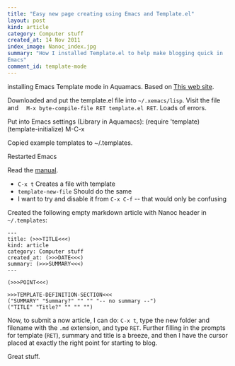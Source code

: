 ```yaml
--- 
title: "Easy new page creating using Emacs and Template.el"
layout: post
kind: article
category: Computer stuff
created_at: 14 Nov 2011
index_image: Nanoc_index.jpg
summary: "How I installed Template.el to help make blogging quick in
Emacs"
comment_id: template-mode
---
```




installing Emacs Template mode in Aquamacs. Based on [This web site](http://emacs-template.sourceforge.net/details.html).

Downloaded and put the template.el file into `~/.xemacs/lisp`. 
Visit the file and `  M-x byte-compile-file RET template.el RET`. Loads of errors.

Put into Emacs settings (Library in Aquamacs):
    (require 'template)
    (template-initialize)
    M-C-x

Copied example templates to ~/.templates.

Restarted Emacs

Read the [manual](http://emacs-template.sourceforge.net/details.html).
* `C-x t` Creates a file with template
* `template-new-file` Should do the same
* I want to try and disable it from `C-x C-f` -- that would only be confusing

Created the following empty markdown article with Nanoc header in `~/.templates`:

	--- 
	title: (>>>TITLE<<<)
	kind: article
	category: Computer stuff
	created_at: (>>>DATE<<<)
	summary: (>>>SUMMARY<<<)
	---

    (>>>POINT<<<)

    >>>TEMPLATE-DEFINITION-SECTION<<<
    ("SUMMARY" "Summary?" "" "" "-- no summary --")
    ("TITLE" "Title?" "" "" "")

Now, to submit a now article, I can do: `C-x t`, type the new folder and filename with the `.md` extension, and type `RET`. Further filling in the prompts for template (`RET`), summary and title is a breeze, and then I have the cursor placed at exactly the right point for starting to blog.

Great stuff.





